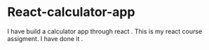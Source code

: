 # React-calculator-app
I have build a calculator app through react . This is my react course assigment. I have done it . 
